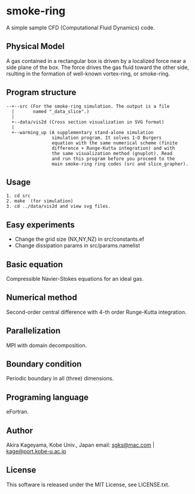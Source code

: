 # smoke-ring

A simple sample CFD (Computational Fluid Dynamics) code.

## Physical Model
A gas contained in a rectangular box is driven by a localized force
near a side plane of the box. The force drives the gas fluid toward
the other side, rsulting in the formation of well-known vortex-ring,
or smoke-ring.

## Program structure

    --+--src (For the smoke-ring simulation. The output is a file
      |       named "_data_slice".)
      |
      +--data/vis2d (Cross section visualization in SVG format)
      |
      +--warming_up (A supplementary stand-alone simulation
                     simulation program. It solves 1-D Burgers
                     equation with the same numerical scheme (finite
                     difference + Runge-Kutta integration) and with
                     the same visualization method (gnuplot). Read
                     and run this program before you proceed to the
                     main smoke-ring ring codes (src and slice_grapher).


## Usage

    1. cd src
    2. make  (for simulation)
    3. cd ../data/vis2d and view svg files.

## Easy experiments

- Change the grid size (NX,NY,NZ) in src/constants.ef
- Change dissipation params in src/params.namelist


## Basic equation

Compressible Navier-Stokes equations for an ideal gas.


## Numerical method

Second-order central difference with 4-th order Runge-Kutta integration.


## Parallelization

MPI with domain decomposition.

## Boundary condition

Periodic boundary in all (three) dimensions.

## Programing language

eFortran.

## Author
Akira Kageyama, Kobe Univ., Japan
 email: sgks@mac.com | kage@port.kobe-u.ac.jp

## License

This software is released under the MIT License, see LICENSE.txt.
